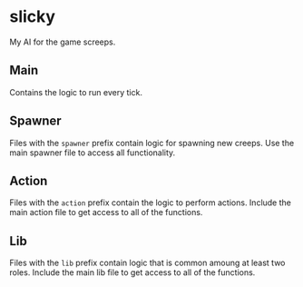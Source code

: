 # slicky
My AI for the game screeps.

## Main

Contains the logic to run every tick.

## Spawner

Files with the `spawner` prefix contain logic for spawning new creeps. Use the main spawner file to
access all functionality.

## Action

Files with the `action` prefix contain the logic to perform actions. Include the main action file to
get access to all of the functions.

## Lib

Files with the `lib` prefix contain logic that is common amoung at least two roles. Include the main lib file
to get access to all of the functions.